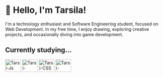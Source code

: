 <h1>👋 Hello, I'm Tarsila!</h1>

<p> I'm a technology enthusiast and Software Engineering student, focused on Web Development. In my free time, I enjoy drawing, exploring creative projects, and occasionally diving into game development.</p>

<h2>Currently studying...</h2>
<p>
  <img align="center" alt="Tarsi-Js" height="40" width="50" src="https://cdn.jsdelivr.net/gh/devicons/devicon@latest/icons/javascript/javascript-original.svg"/>
  <img align="center" alt="Tarsi-HTML" height="40" width="50" src="https://cdn.jsdelivr.net/gh/devicons/devicon@latest/icons/html5/html5-original.svg"/>
  <img align="center" alt="Tarsi-CSS" height="40" width="50" src="https://cdn.jsdelivr.net/gh/devicons/devicon@latest/icons/css3/css3-original.svg"/>
  <img align="center" alt="Tarsi-Csharp" height="40" width="50" src="https://cdn.jsdelivr.net/gh/devicons/devicon@latest/icons/csharp/csharp-original.svg"/>
</p>


